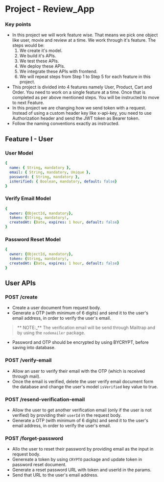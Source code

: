# Project - Review_App

### Key points

-   In this project we will work feature wise. That means we pick one object like user, movie and review at a time. We work through it's feature. The steps would be:
    1. We create it's model.
    2. We build it's APIs.
    3. We test these APIs.
    4. We deploy these APIs.
    5. We integrate these APIs with frontend.
    6. We will repeat steps from Step 1 to Step 5 for each feature in this project.
-   This project is divided into 4 features namely User, Product, Cart and Order. You need to work on a single feature at a time. Once that is completed as per above mentioned steps. You will be instructed to move to next Feature.
-   In this project we are changing how we send token with a request. Instead of using a custom header key like x-api-key, you need to use Authorization header and send the JWT token as Bearer token.
-   Follow the naming conventions exactly as instructed.

## Feature I - User

### User Model

```yaml
{
  name: { String, mandatory },
  email: { String, mandatory, Unique },
  password: { String, mandatory },
  isVerified: { Boolean, mandatory, default: false}
}
```

### Verify Email Model

```yaml
{
  owner: {ObjectId, mandatory},
  token: {String, mandatory),
  createdAt: {Date, expires: 1 hour, default: false}
}
```

### Password Reset Model

```yaml
{
  owner: {ObjectId, mandatory},
  token: {String, mandatory),
  createdAt: {Date, expires: 1 hour, default: false}
}
```

## User APIs

### POST /create
- Create a user document from request body.
- Generate a OTP (with minimum of 6 digits) and send it to the user's email address, in order to verify the user's email.
> ** NOTE:_** The verification email will be send through Mailtrap and by using the `nodemailer` package.
- Password and OTP should be encrypted by using BYCRYPT, before saving into database.

### POST /verify-email
- Allow an user to verify their email with the OTP (which is received through mail).
- Once the email is verified, delete the user verify email document form the database and change the user's model `isVerified` key value  to true.

### POST /resend-verification-email
- Allow the user to get another verification email (only if the user is not verified) by providing their `userId` in the request body.
- Generate a OTP (with minimum of 6 digits) and send it to the user's email address, in order to verify the user's email.

### POST /forget-password
- Allo the user to reset their password by providing email as the input in request body.
- Genereate a token by using `CRYPTO` package and update token in password reset document.
- Generate a reset password URL with token and userId in the params.
- Send that URL to the user's email address.